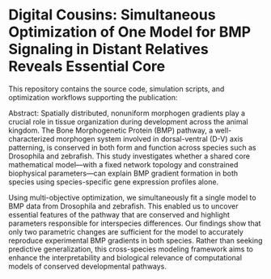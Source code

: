 # Digital Cousins: Simultaneous Optimization of One Model for BMP Signaling in Distant Relatives Reveals Essential Core

This repository contains the source code, simulation scripts, and optimization workflows supporting the publication:

Abstract:
Spatially distributed, nonuniform morphogen gradients play a crucial role in tissue organization during development across the animal kingdom. The Bone Morphogenetic Protein (BMP) pathway, a well-characterized morphogen system involved in dorsal-ventral (D-V) axis patterning, is conserved in both form and function across species such as Drosophila and zebrafish. This study investigates whether a shared core mathematical model—with a fixed network topology and constrained biophysical parameters—can explain BMP gradient formation in both species using species-specific gene expression profiles alone.

Using multi-objective optimization, we simultaneously fit a single model to BMP data from Drosophila and zebrafish. This enabled us to uncover essential features of the pathway that are conserved and highlight parameters responsible for interspecies differences. Our findings show that only two parametric changes are sufficient for the model to accurately reproduce experimental BMP gradients in both species. Rather than seeking predictive generalization, this cross-species modeling framework aims to enhance the interpretability and biological relevance of computational models of conserved developmental pathways.
